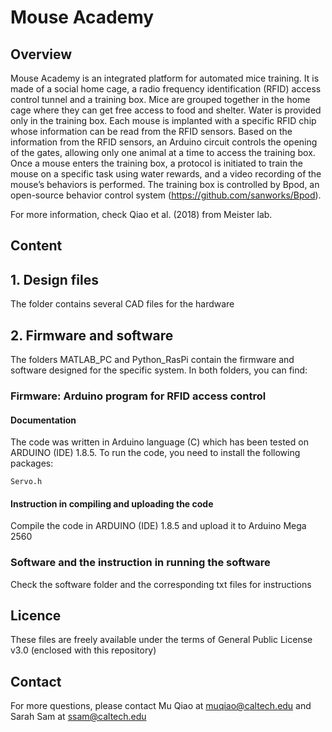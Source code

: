 # Mouse Academy

## Overview

Mouse Academy is an integrated platform for automated mice training. It is made of a social home cage, a radio frequency identification (RFID) access control tunnel and a training box. Mice are grouped together in the home cage where they can get free access to food and shelter. Water is provided only in the training box. Each mouse is implanted with a specific RFID chip whose information can be read from the RFID sensors. Based on the information from the RFID sensors, an Arduino circuit controls the opening of the gates, allowing only one animal at a time to access the training box. Once a mouse enters the training box, a protocol is initiated to train the mouse on a specific task using water rewards, and a video recording of the mouse’s behaviors is performed. The training box is controlled by Bpod, an open-source behavior control system (https://github.com/sanworks/Bpod).

For more information, check Qiao et al. (2018) from Meister lab.

## Content

## 1. Design files

The folder contains several CAD files for the hardware

## 2. Firmware and software

The folders MATLAB_PC and Python_RasPi contain the firmware and software designed for the specific system. In both folders, you can find:

### Firmware: Arduino program for RFID access control

#### Documentation

The code was written in Arduino language (C) which has been tested on ARDUINO (IDE) 1.8.5. To run the code, you need to install the following packages:
```
Servo.h
```

#### Instruction in compiling and uploading the code

Compile the code in ARDUINO (IDE) 1.8.5 and upload it to Arduino Mega 2560


### Software and the instruction in running the software

Check the software folder and the corresponding txt files for instructions

## Licence

These files are freely available under the terms of General Public License v3.0 (enclosed with this repository)

## Contact

For more questions, please contact Mu Qiao at muqiao@caltech.edu and Sarah Sam at ssam@caltech.edu
